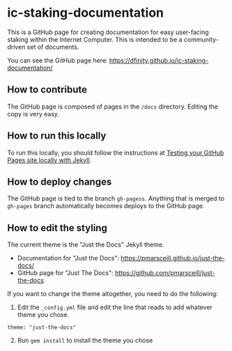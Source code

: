 # ic-staking-documentation

This is a GitHub page for creating documentation for easy user-facing staking within the Internet Computer. This is intended to be a community-driven set of documents.

You can see the GitHub page here: https://dfinity.github.io/ic-staking-documentation/

## How to contribute

The GitHub page is composed of pages in the `/docs` directory. Editing the copy is very easy.

## How to run this locally

To run this locally, you should follow the instructions at [Testing your GitHub Pages site locally with Jekyll](https://docs.github.com/en/pages/setting-up-a-github-pages-site-with-jekyll/testing-your-github-pages-site-locally-with-jekyll).

## How to deploy changes

The GitHub page is tied to the branch `gh-pagess`. Anything that is merged to `gh-pages` branch automatically becomes deploys to the GitHub page.

## How to edit the styling

The current theme is the "Just the Docs" Jekyll theme.

* Documentation for "Just the Docs": https://pmarsceill.github.io/just-the-docs/
* GitHub page for "Just The Docs": https://github.com/pmarsceill/just-the-docs

If you want to change the theme altogether, you need to do the following: 

1. Edit the `_config.yml` file and edit the line that reads to add whatever theme you chose.

```
theme: "just-the-docs"
```

2. Run `gem install` to install the theme you chose
